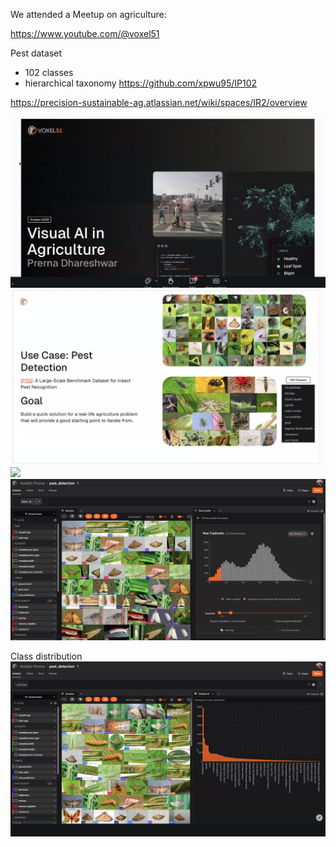 We attended a Meetup on agriculture:

https://www.youtube.com/@voxel51

Pest dataset
- 102 classes
- hierarchical taxonomy
https://github.com/xpwu95/IP102


https://precision-sustainable-ag.atlassian.net/wiki/spaces/IR2/overview

![](img/Screenshot%202025-10-16%20at%2019.31.15.png)![](img/Screenshot%202025-10-16%20at%2019.33.21.png)![](img/Screenshot%202025-10-16%20at%2019.35.53.png)![](img/Screenshot%202025-10-16%20at%2019.38.20.png)

Class distribution
![](img/Pasted%20image%2020251016194110.png)